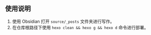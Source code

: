 ## 使用说明

1. 使用 Obsidian 打开 `source/_posts` 文件夹进行写作。
2. 在仓库根路径下使用 `hexo clean && hexo g && hexo d` 命令进行部署。
